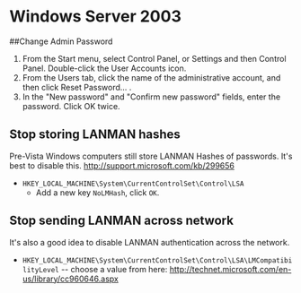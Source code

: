 # Windows Server 2003
##Change Admin Password
1. From the Start menu, select Control Panel, or Settings and then Control Panel. Double-click the User Accounts icon.
2. From the Users tab, click the name of the administrative account, and then click Reset Password... .
3. In the "New password" and "Confirm new password" fields, enter the password. Click OK twice. 

## Stop storing LANMAN hashes
Pre-Vista Windows computers still store LANMAN Hashes of passwords. It's best to disable this.
http://support.microsoft.com/kb/299656
* `HKEY_LOCAL_MACHINE\System\CurrentControlSet\Control\LSA`
  * Add a new key `NoLMHash`, click `OK`.

## Stop sending LANMAN across network
It's also a good idea to disable LANMAN authentication across the network. 
* `HKEY_LOCAL_MACHINE\System\CurrentControlSet\Control\LSA\LMCompatibilityLevel` -- choose a value from here: http://technet.microsoft.com/en-us/library/cc960646.aspx
